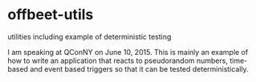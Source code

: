 # offbeet-utils
utilities including example of deterministic testing

I am speaking at QConNY on June 10, 2015.
This is mainly an example of how to write an application that reacts to pseudorandom numbers, time-based and event based triggers
so that it can be tested deterministically.
